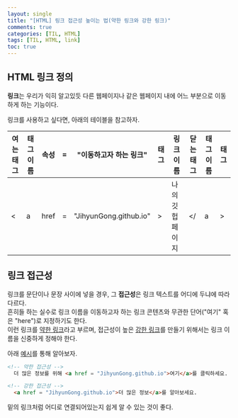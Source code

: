 ```yaml
---
layout: single
title: "[HTML] 링크 접근성 높이는 법(약한 링크와 강한 링크)"
comments: true
categories: [TIL, HTML]
tags: [TIL, HTML, link]
toc: true
---
```


## HTML 링크 정의
**링크**는 우리가 익히 알고있듯 다른 웹페이지나 같은 웹페이지 내에 어느 부분으로 이동하게 하는 기능이다.  

링크를 사용하고 싶다면, 아래의 테이블을 참고하자. 

여는 태그 | 태그 이름 | 속성 | = | "이동하고자 하는 링크" | 태그 | 링크 이름 | 닫는 태그 | 태그 이름 | 태그
--- | --- | --- | --- | --- | --- | --- | --- | --- | --- 
< | a | href | = | "JihyunGong.github.io" | > | 나의 깃헙 페이지 | </ | a | >


## 링크 접근성
링크를 문단이나 문장 사이에 넣을 경우, 그 **접근성**은 링크 텍스트를 어디에 두냐에 따라 다르다.  
흔히들 하는 실수로 링크 이름을 이동하고자 하는 링크 콘텐츠와 무관한 단어("여기" 혹은 "here")로 지정하기도 한다.  
이런 링크를 <u>약한 링크</u>라고 부르며, 접근성이 높은 <u>강한 링크</u>를 만들기 위해서는 링크 이름을 신중하게 정해야 한다.  

아래 <u>예시</u>를 통해 알아보자. 
```html
<!-- 약한 접근성 -->
  더 많은 정보를 위해 <a href = "JihyunGong.github.io">여기</a>를 클릭하세요.

<!-- 강한 접근성 -->
  <a href = "JihyunGong.github.io">더 많은 정보</a>를 알아보세요. 
```

밑의 링크처럼 어디로 연결되어있는지 쉽게 알 수 있는 것이 좋다. 
